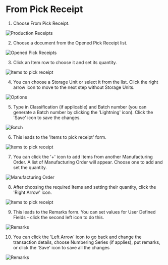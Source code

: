 # From Pick Receipt

1. Choose From Pick Receipt.

![Production Receipts](./media/FromPickReceipt2.webp)

2. Choose a document from the Opened Pick Receipt list.

![Opened Pick Receipts](./media/OpenedPickReceipts2.webp)

3. Click an Item row to choose it and set its quantity.

![Items to pick receipt](./media/ItemsToPickReceipt_gray2.webp)

4. You can choose a Storage Unit or select it from the list. Click the right arrow icon to move to the next step without Storage Units.

![Options](./media/SU2.webp)

5. Type in Classification (if applicable) and Batch number (you can generate a Batch number by clicking the 'Lightning' icon). Click the 'Save' icon to save the changes.

![Batch](./media/Batch2.webp)

6. This leads to the 'Items to pick receipt' form.

![Items to pick receipt](./media/ItemsToPickReceipt_one2.webp)

7. You can click the '+' icon to add Items from another Manufacturing Order. A list of Manufacturing Order will appear. Choose one to add and set the quantity.

![Manufacturing Order](./media/ManufacturingOrders2.webp)

8. After choosing the required Items and setting their quantity, click the 'Right Arrow' icon.

![Items to pick receipt](./media/ItemsToPickReceipt_twoadded2.webp)

9. This leads to the Remarks form. You can set values for User Defined Fields - click the second left icon to do this.

![Remarks](./media/ProductionReceiptRemarks2.webp)

10. You can click the 'Left Arrow' icon to go back and change the transaction details, choose Numbering Series (if applies), put remarks, or click the 'Save' icon to save all the changes

![Remarks](./media/ProductionReceiptRemarks2.webp)
